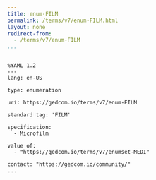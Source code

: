 ```yaml
---
title: enum-FILM
permalink: /terms/v7/enum-FILM.html
layout: none
redirect-from:
  - /terms/v7/enum-FILM
...
```


```

%YAML 1.2
---
lang: en-US

type: enumeration

uri: https://gedcom.io/terms/v7/enum-FILM

standard tag: 'FILM'

specification:
  - Microfilm

value of:
  - "https://gedcom.io/terms/v7/enumset-MEDI"

contact: "https://gedcom.io/community/"
...

```
